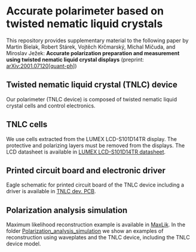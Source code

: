 # Accurate polarimeter based on twisted nematic liquid crystals
This repository provides supplementary material to the following paper by Martin Bielak, Robert Stárek, Vojtěch Krčmarský, Michal Mičuda, and Miroslav Ježek:
**Accurate polarization preparation and measurement using twisted nematic liquid crystal displays** (preprint: [arXiv:2001.07120[quant-ph]](https://arxiv.org/abs/2001.07120))

## Twisted nematic liquid crystal (TNLC) device
Our polarimeter (TNLC device) is composed of twisted nematic liquid crystal cells and control electronics.
## TNLC cells
We use cells extracted from the LUMEX LCD-S101D14TR display. The protective and polarizing layers must be removed from the displays. The LCD datasheet is available in [LUMEX LCD-S101D14TR datasheet](https://github.com/BielakM/polarimeter/tree/master/LUMEX%20LCD-S101D14TR%20datasheet).
## Printed circuit board and electronic driver
Eagle schematic for printed circuit board of the TNLC device including a driver is available in [TNLC dev. PCB](https://github.com/BielakM/polarimeter/tree/master/TNLC%20dev.%20PCB).
## Polarization analysis simulation
Maximum likelihood reconstruction example is available in [MaxLik](https://github.com/BielakM/polarimeter/tree/master/MaxLik).
In the folder [Polarization_analysis_simulation](https://github.com/BielakM/polarimeter/tree/master/Polarization_analysis_simulation) we show an examples of reconstruction using waveplates and the TNLC device, including the TNLC device model.
